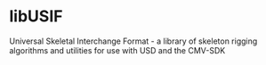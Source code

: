 # libUSIF
Universal Skeletal Interchange Format - a library of skeleton rigging algorithms and utilities for use with USD and the CMV-SDK
